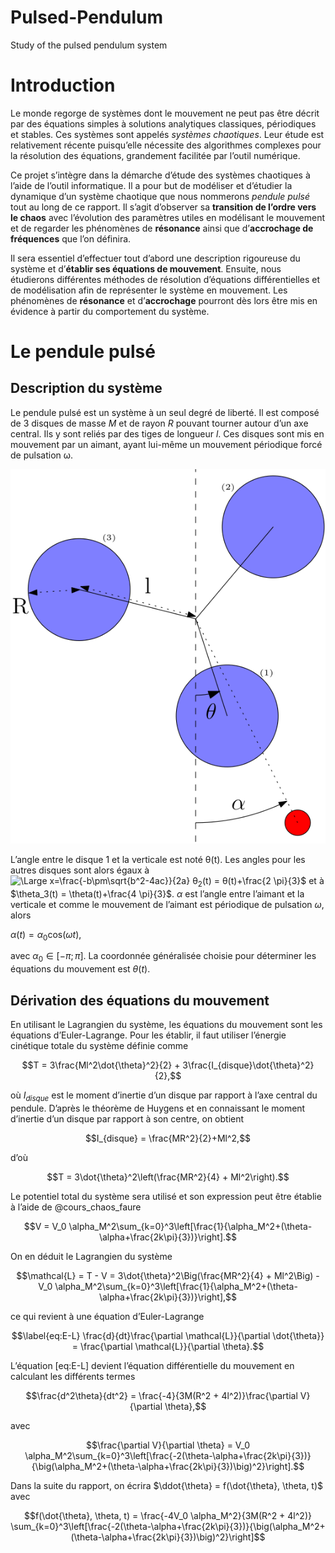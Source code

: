 # Pulsed-Pendulum
Study of the pulsed pendulum system

Introduction
============

Le monde regorge de systèmes dont le mouvement ne peut pas être décrit
par des équations simples à solutions analytiques classiques,
périodiques et stables. Ces systèmes sont appelés *systèmes chaotiques*.
Leur étude est relativement récente puisqu’elle nécessite des
algorithmes complexes pour la résolution des équations, grandement
facilitée par l’outil numérique.

Ce projet s’intègre dans la démarche d’étude des systèmes chaotiques à
l’aide de l’outil informatique. Il a pour but de modéliser et d’étudier
la dynamique d’un système chaotique que nous nommerons *pendule pulsé*
tout au long de ce rapport. Il s’agit d’observer sa **transition de
l’ordre vers le chaos** avec l’évolution des paramètres utiles en
modélisant le mouvement et de regarder les phénomènes de **résonance**
ainsi que d’**accrochage de fréquences** que l’on définira.

Il sera essentiel d’effectuer tout d’abord une description rigoureuse du
système et d’**établir ses équations de mouvement**. Ensuite, nous
étudierons différentes méthodes de résolution d’équations
différentielles et de modélisation afin de représenter le système en
mouvement. Les phénomènes de **résonance** et d’**accrochage** pourront
dès lors être mis en évidence à partir du comportement du système.

Le pendule pulsé
================

Description du système
----------------------

Le pendule pulsé est un système à un seul degré de liberté. Il est
composé de 3 disques de masse *M* et de rayon *R* pouvant tourner autour
d’un axe central. Ils y sont reliés par des tiges de longueur *l*. Ces
disques sont mis en mouvement par un aimant, ayant lui-même un mouvement
périodique forcé de pulsation &omega;.

![image](sys.png)

L’angle entre le disque 1 et la verticale est noté &theta;(t). Les
angles pour les autres disques sont alors égaux à
![\Large x=\frac{-b\pm\sqrt{b^2-4ac}}{2a}](https://latex.codecogs.com/svg.latex?\Large&space;x=\frac{-b\pm\sqrt{b^2-4ac}}{2a})
&theta;<sub>2</sub>(t) = &theta;(t)+\frac{2 \pi}{3}$ et à
$\theta_3(t) = \theta(t)+\frac{4 \pi}{3}$. $\alpha$ est l’angle entre
l’aimant et la verticale et comme le mouvement de l’aimant est
périodique de pulsation $\omega$, alors

$\alpha (t) = \alpha_0 \text{cos}(\omega t),$

avec $\alpha_0 \in \left[-\pi;\pi\right]$. La coordonnée généralisée
choisie pour déterminer les équations du mouvement est $\theta(t)$.

Dérivation des équations du mouvement
-------------------------------------

En utilisant le Lagrangien du système, les équations du mouvement sont
les équations d’Euler-Lagrange. Pour les établir, il faut utiliser
l’énergie cinétique totale du système définie comme

$$T = 3\frac{Ml^2\dot{\theta}^2}{2} + 3\frac{I_{disque}\dot{\theta}^2}{2},$$

où $I_{disque}$ est le moment d’inertie d’un disque par rapport à l’axe
central du pendule. D’après le théorème de Huygens et en connaissant le
moment d’inertie d’un disque par rapport à son centre, on obtient

$$I_{disque} = \frac{MR^2}{2}+Ml^2,$$

d’où

$$T = 3\dot{\theta}^2\left(\frac{MR^2}{4} + Ml^2\right).$$

Le potentiel total du système sera utilisé et son expression peut être
établie à l’aide de @cours_chaos_faure

$$V = V_0 \alpha_M^2\sum_{k=0}^3\left[\frac{1}{\alpha_M^2+(\theta-\alpha+\frac{2k\pi}{3})}\right].$$

On en déduit le Lagrangien du système

$$\mathcal{L} = T - V = 3\dot{\theta}^2\Big(\frac{MR^2}{4} + Ml^2\Big) - V_0 \alpha_M^2\sum_{k=0}^3\left[\frac{1}{\alpha_M^2+(\theta-\alpha+\frac{2k\pi}{3})}\right],$$

ce qui revient à une équation d’Euler-Lagrange

$$\label{eq:E-L}
\frac{d}{dt}\frac{\partial \mathcal{L}}{\partial \dot{\theta}} = \frac{\partial \mathcal{L}}{\partial \theta}.$$

L’équation [eq:E-L] devient l’équation différentielle du mouvement en
calculant les différents termes

$$\frac{d^2\theta}{dt^2} = \frac{-4}{3M(R^2 + 4l^2)}\frac{\partial V}{\partial \theta},$$

avec

$$\frac{\partial V}{\partial \theta} = V_0 \alpha_M^2\sum_{k=0}^3\left[\frac{-2(\theta-\alpha+\frac{2k\pi}{3})}{\big(\alpha_M^2+(\theta-\alpha+\frac{2k\pi}{3})\big)^2}\right].$$

Dans la suite du rapport, on écrira
$\ddot{\theta} = f(\dot{\theta}, \theta, t)$ avec

$$f(\dot{\theta}, \theta, t) = \frac{-4V_0 \alpha_M^2}{3M(R^2 + 4l^2)} \sum_{k=0}^3\left[\frac{-2(\theta-\alpha+\frac{2k\pi}{3})}{\big(\alpha_M^2+(\theta-\alpha+\frac{2k\pi}{3})\big)^2}\right]$$
